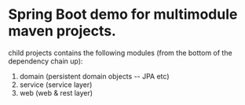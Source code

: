 Spring Boot demo for multimodule maven projects.
=====

child projects contains the following modules (from the bottom of the dependency chain up):
1. domain (persistent domain objects -- JPA etc)
2. service (service layer)
3. web (web & rest layer)